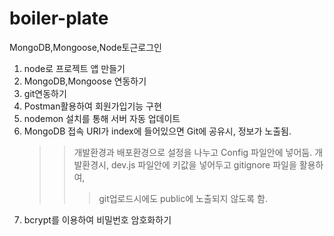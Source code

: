 # boiler-plate
MongoDB,Mongoose,Node토근로그인

1. node로 프로젝트 앱 만들기
2. MongoDB,Mongoose 연동하기
3. git연동하기
4. Postman활용하여 회원가입기능 구현
5. nodemon 설치를 통해 서버 자동 업데이트
6. MongoDB 접속 URI가 index에 들어있으면 Git에 공유시, 정보가 노출됨.
   >> 개발환경과 배포환경으로 설정을 나누고 Config 파일안에 넣어둠.
   >> 개발환경시, dev.js 파일안에 키값을 넣어두고 gitignore 파일을 활용하여,
   >>>  git업로드시에도 public에 노출되지 않도록 함.
7. bcrypt를 이용하여 비밀번호 암호화하기
